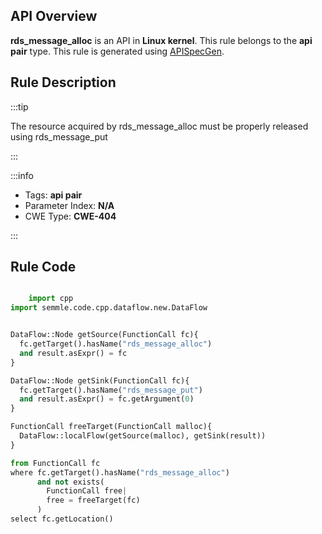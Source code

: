 ---
---


## API Overview
**rds_message_alloc** is an API in **Linux kernel**. This rule belongs to the **api pair** type. This rule is generated using [APISpecGen](../../tools/APISpecGen).
## Rule Description

:::tip

The resource acquired by rds_message_alloc must be properly released using rds_message_put

:::

:::info

- Tags: **api pair**
- Parameter Index: **N/A**
- CWE Type: **CWE-404**

:::

## Rule Code
```python

    import cpp
import semmle.code.cpp.dataflow.new.DataFlow


DataFlow::Node getSource(FunctionCall fc){
  fc.getTarget().hasName("rds_message_alloc")
  and result.asExpr() = fc
}

DataFlow::Node getSink(FunctionCall fc){
  fc.getTarget().hasName("rds_message_put")
  and result.asExpr() = fc.getArgument(0)
}

FunctionCall freeTarget(FunctionCall malloc){
  DataFlow::localFlow(getSource(malloc), getSink(result))
}

from FunctionCall fc
where fc.getTarget().hasName("rds_message_alloc")
      and not exists(
        FunctionCall free| 
        free = freeTarget(fc)
      )
select fc.getLocation()

    
```